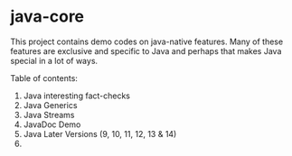 # java-core

This project contains demo codes on java-native features. 
Many of these features are exclusive and specific to Java and 
perhaps that makes Java special in a lot of ways. 

Table of contents:

1. Java interesting fact-checks
2. Java Generics
3. Java Streams
4. JavaDoc Demo
5. Java Later Versions (9, 10, 11, 12, 13 & 14)
6.  
